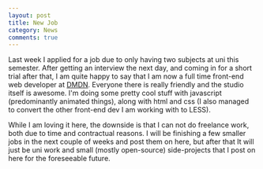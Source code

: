 ```yaml
---
layout: post
title: New Job
category: News
comments: true
---
```


Last week I applied for a job due to only having two subjects at uni this semester. After getting an interview the next day, and coming in for a short trial after that, I am quite happy to say that I am now a full time front-end web developer at [DMDN](http://dmdn.co/). Everyone there is really friendly and the studio itself is awesome. I'm doing some pretty cool stuff with javascript (predominantly animated things), along with html and css (I also managed to convert the other front-end dev I am working with to LESS).

While I am loving it here, the downside is that I can not do freelance work, both due to time and contractual reasons. I will be finishing a few smaller jobs in the next couple of weeks and post them on here, but after that It will just be uni work and small (mostly open-source) side-projects that I post on here for the foreseeable future.